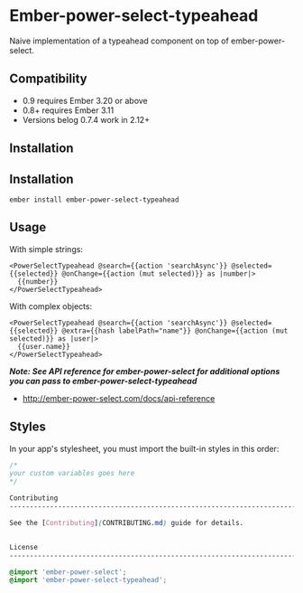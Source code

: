 # Ember-power-select-typeahead

Naive implementation of a typeahead component on top of ember-power-select.


Compatibility
------------------------------------------------------------------------------

* 0.9 requires Ember 3.20 or above
* 0.8+ requires Ember 3.11
* Versions belog 0.7.4 work in 2.12+


Installation
------------------------------------------------------------------------------

## Installation

```
ember install ember-power-select-typeahead
```

## Usage

With simple strings:

```hsb
<PowerSelectTypeahead @search={{action 'searchAsync'}} @selected={{selected}} @onChange={{action (mut selected)}} as |number|>
  {{number}}
</PowerSelectTypeahead>
```

With complex objects:

```hsb
<PowerSelectTypeahead @search={{action 'searchAsync'}} @selected={{selected}} @extra={{hash labelPath="name"}} @onChange={{action (mut selected)}} as |user|>
  {{user.name}}
</PowerSelectTypeahead>
```
***Note: See API reference for ember-power-select for additional options you can pass to ember-power-select-typeahead***
- http://ember-power-select.com/docs/api-reference

## Styles

In your app's stylesheet, you must import the built-in styles in this order:

```css
/*
your custom variables goes here
*/

Contributing
------------------------------------------------------------------------------

See the [Contributing](CONTRIBUTING.md) guide for details.


License
------------------------------------------------------------------------------

@import 'ember-power-select';
@import 'ember-power-select-typeahead';
```
